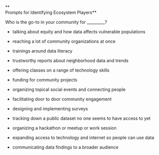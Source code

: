 **    
Prompts for Identifying Ecosystem Players**

Who is the go-to in your community for \_\_\_\_\_\_\_\_\_?

* talking about equity and how data affects vulnerable populations

* reaching a lot of community organizations at once

* trainings around data literacy

* trustworthy reports about neighborhood data and trends

* offering classes on a range of technology skills

* funding for community projects

* organizing topical social events and connecting people

* facilitating door to door community engagement

* designing and implementing surveys

* tracking down a public dataset no one seems to have access to yet

* organizing a hackathon or meetup or work session

* expanding access to technology and internet so people can use data

* communicating data findings to a broader audience




